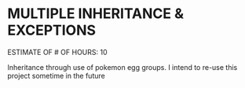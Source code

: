 # MULTIPLE INHERITANCE & EXCEPTIONS

ESTIMATE OF # OF HOURS: 10

Inheritance through use of pokemon egg groups. I intend to re-use this project sometime in the future
